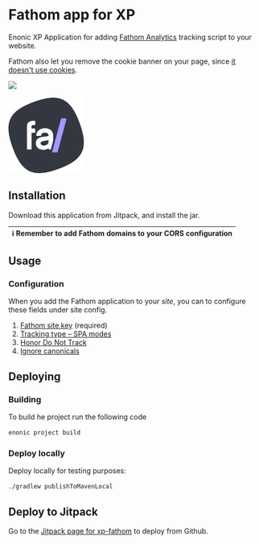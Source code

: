 # Fathom app for XP

Enonic XP Application for adding [Fathom Analytics](https://usefathom.com/ref/SVGDJS) tracking script to your website.

Fathom also let you remove the cookie banner on your page, since [it doesn't use cookies](https://usefathom.com/blog/anonymization).

[![](https://jitpack.io/v/no.item/xp-fathom.svg)](https://jitpack.io/#no.item/xp-fathom)

<img src="https://github.com/ItemConsulting/xp-fathom/raw/main/docs/fathom-logo-small-whitebg.svg?sanitize=true" width="150">

## Installation

Download this application from Jitpack, and install the jar.

| :information_source: Remember to add Fathom domains to your CORS configuration |
|--------------------------------------------------------------------------------|

## Usage

### Configuration

When you add the Fathom application to your *site*, you can to configure these fields under site config.

 1. [Fathom site key](https://usefathom.com/docs/script/script) (required)
 2. [Tracking type – SPA modes](https://usefathom.com/docs/script/script-advanced#spa)
 3. [Honor Do Not Track](https://usefathom.com/docs/script/script-advanced#dnt)
 4. [Ignore canonicals](https://usefathom.com/docs/script/script-advanced#canonicals)

## Deploying

### Building

To build he project run the following code

```bash
enonic project build
```

### Deploy locally

Deploy locally for testing purposes:

```bash
./gradlew publishToMavenLocal
```

## Deploy to Jitpack

Go to the [Jitpack page for xp-fathom](https://jitpack.io/#no.item/xp-fathom) to deploy from Github.
